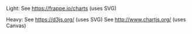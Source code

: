 Light:
See https://frappe.io/charts (uses SVG)

Heavy:
See https://d3js.org/  (uses SVG)
See http://www.chartjs.org/ (uses Canvas)
